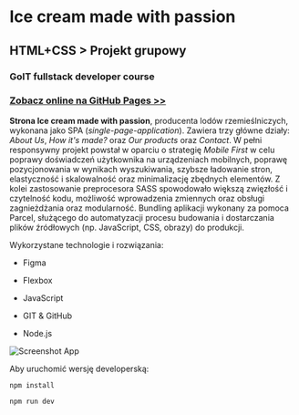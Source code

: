 # Ice cream made with passion

## HTML+CSS > Projekt grupowy

### GoIT fullstack developer course

### [Zobacz online na GitHub Pages >>](https://brzozanet.github.io/project-icecream/)

**Strona Ice cream made with passion**, producenta lodów rzemieślniczych, wykonana jako SPA
(_single-page-application_). Zawiera trzy główne działy: _About Us_, _How it's made?_ oraz _Our
products_ oraz _Contact_. W pełni responsywny projekt powstał w oparciu o strategię _Mobile First_ w
celu poprawy doświadczeń użytkownika na urządzeniach mobilnych, poprawę pozycjonowania w wynikach
wyszukiwania, szybsze ładowanie stron, elastyczność i skalowalność oraz minimalizację zbędnych
elementów. Z kolei zastosowanie preprocesora SASS spowodowało większą zwięzłość i czytelność kodu,
możliwość wprowadzenia zmiennych oraz obsługi zagnieżdżania oraz modularność. Bundling aplikacji
wykonany za pomoca Parcel, służącego do automatyzacji procesu budowania i dostarczania plików
źródłowych (np. JavaScript, CSS, obrazy) do produkcji.

Wykorzystane technologie i rozwiązania:

- Figma

- Flexbox
- JavaScript
- GIT & GitHub
- Node.js

![Screenshot App](https://raw.githubusercontent.com/brzozanet/project-icecream/main/src/images/gh-cover-goit-html-css.png)

Aby uruchomić wersję developerską:

```shell
npm install
```

```shell
npm run dev
```
